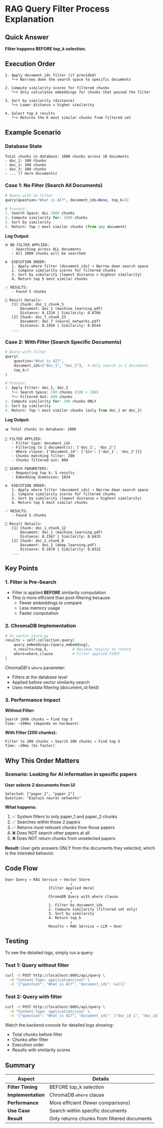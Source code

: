 # RAG Query Filter Process Explanation

## Quick Answer

**Filter happens BEFORE top_k selection.**

## Execution Order

```
1. Apply document_ids filter (if provided)
   └─> Narrows down the search space to specific documents

2. Compute similarity scores for filtered chunks
   └─> Only calculates embeddings for chunks that passed the filter

3. Sort by similarity (distance)
   └─> Lower distance = higher similarity

4. Select top_k results
   └─> Returns the K most similar chunks from filtered set
```

## Example Scenario

### Database State
```
Total chunks in database: 1000 chunks across 10 documents
- doc_1: 100 chunks
- doc_2: 100 chunks
- doc_3: 100 chunks
- ... (7 more documents)
```

### Case 1: No Filter (Search All Documents)

```python
# Query with no filter
query(question="What is AI?", document_ids=None, top_k=5)

# Process:
1. Search Space: ALL 1000 chunks
2. Compute similarity for: 1000 chunks
3. Sort by similarity
4. Return: Top 5 most similar chunks (from any document)
```

**Log Output:**
```
🌐 NO FILTER APPLIED:
   - Searching across ALL documents
   - All 1000 chunks will be searched

⚙️  EXECUTION ORDER:
   1. Apply where filter (document_ids) → Narrow down search space
   2. Compute similarity scores for filtered chunks
   3. Sort by similarity (lowest distance = highest similarity)
   4. Return top 5 most similar chunks

✅ RESULTS:
   - Found 5 chunks

📄 Result Details:
   [1] Chunk: doc_1_chunk_5
       Document: doc_1 (machine_learning.pdf)
       Distance: 0.1234 | Similarity: 0.8766
   [2] Chunk: doc_7_chunk_23
       Document: doc_7 (neural_networks.pdf)
       Distance: 0.1456 | Similarity: 0.8544
   ...
```

### Case 2: With Filter (Search Specific Documents)

```python
# Query with filter
query(
    question="What is AI?",
    document_ids=["doc_1", "doc_2"],  # Only search in 2 documents
    top_k=5
)

# Process:
1. Apply Filter: doc_1, doc_2
   └─> Search Space: 200 chunks (100 + 100)
   └─> Filtered Out: 800 chunks
2. Compute similarity for: 200 chunks ONLY
3. Sort by similarity
4. Return: Top 5 most similar chunks (only from doc_1 or doc_2)
```

**Log Output:**
```
📊 Total chunks in database: 1000

🎯 FILTER APPLIED:
   - Filter type: document_ids
   - Filtering to 2 document(s): ['doc_1', 'doc_2']
   - Where clause: {'document_id': {'$in': ['doc_1', 'doc_2']}}
   - Chunks matching filter: 200
   - Chunks filtered out: 800

🎯 SEARCH PARAMETERS:
   - Requesting top_k: 5 results
   - Embedding dimension: 1024

⚙️  EXECUTION ORDER:
   1. Apply where filter (document_ids) → Narrow down search space
   2. Compute similarity scores for filtered chunks
   3. Sort by similarity (lowest distance = highest similarity)
   4. Return top 5 most similar chunks

✅ RESULTS:
   - Found 5 chunks

📄 Result Details:
   [1] Chunk: doc_1_chunk_12
       Document: doc_1 (machine_learning.pdf)
       Distance: 0.1567 | Similarity: 0.8433
   [2] Chunk: doc_2_chunk_8
       Document: doc_2 (deep_learning.pdf)
       Distance: 0.1678 | Similarity: 0.8322
   ...
```

## Key Points

### 1. Filter is Pre-Search
- Filter is applied **BEFORE** similarity computation
- This is more efficient than post-filtering because:
  - Fewer embeddings to compare
  - Less memory usage
  - Faster computation

### 2. ChromaDB Implementation
```python
# In vector_store.py
results = self.collection.query(
    query_embeddings=[query_embedding],
    n_results=top_k,           # Maximum results to return
    where=where_clause         # Filter applied FIRST
)
```

ChromaDB's `where` parameter:
- Filters at the database level
- Applied before vector similarity search
- Uses metadata filtering (document_id field)

### 3. Performance Impact

**Without Filter:**
```
Search 1000 chunks → Find top 5
Time: ~100ms (depends on hardware)
```

**With Filter (200 chunks):**
```
Filter to 200 chunks → Search 200 chunks → Find top 5
Time: ~20ms (5x faster)
```

## Why This Order Matters

### Scenario: Looking for AI information in specific papers

**User selects 2 documents from UI**
```
Selected: ["paper_1", "paper_2"]
Question: "Explain neural networks"
```

**What happens:**
1. ✅ System filters to only paper_1 and paper_2 chunks
2. ✅ Searches within those 2 papers
3. ✅ Returns most relevant chunks from those papers
4. ❌ Does NOT search other papers at all
5. ❌ Does NOT return chunks from unselected papers

**Result:** User gets answers ONLY from the documents they selected, which is the intended behavior.

## Code Flow

```
User Query → RAG Service → Vector Store
                              ↓
                    [Filter Applied Here]
                              ↓
                    ChromaDB Query with where clause
                              ↓
                    1. Filter by document_ids
                    2. Compute similarity (filtered set only)
                    3. Sort by similarity
                    4. Return top_k
                              ↓
                    Results → RAG Service → LLM → User
```

## Testing

To see the detailed logs, simply run a query:

### Test 1: Query without filter
```bash
curl -X POST http://localhost:8001/api/query \
  -H "Content-Type: application/json" \
  -d '{"question": "What is AI?", "document_ids": null}'
```

### Test 2: Query with filter
```bash
curl -X POST http://localhost:8001/api/query \
  -H "Content-Type: application/json" \
  -d '{"question": "What is AI?", "document_ids": ["doc_id_1", "doc_id_2"]}'
```

Watch the backend console for detailed logs showing:
- Total chunks before filter
- Chunks after filter
- Execution order
- Results with similarity scores

## Summary

| Aspect | Details |
|--------|---------|
| **Filter Timing** | BEFORE top_k selection |
| **Implementation** | ChromaDB `where` clause |
| **Performance** | More efficient (fewer comparisons) |
| **Use Case** | Search within specific documents |
| **Result** | Only returns chunks from filtered documents |
